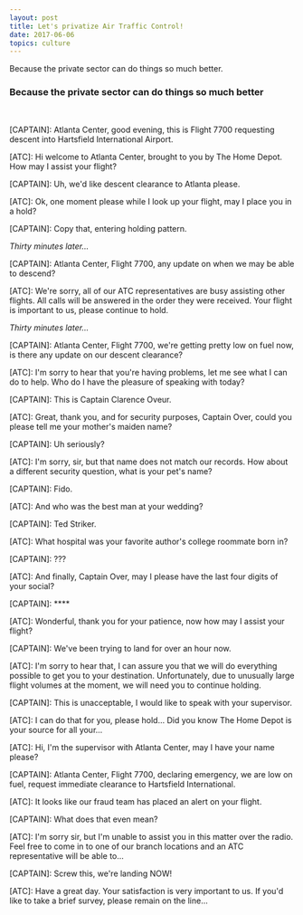 ```yaml
---
layout: post
title: Let's privatize Air Traffic Control!
date: 2017-06-06
topics: culture
---
```


Because the private sector can do things so much better.

<!--excerpt-->

### Because the private sector can do things so much better

<br>

\[CAPTAIN\]: Atlanta Center, good evening, this is Flight 7700 requesting descent into Hartsfield International Airport.

\[ATC\]: Hi welcome to Atlanta Center, brought to you by The Home Depot.  How may I assist your flight?

\[CAPTAIN\]: Uh, we'd like descent clearance to Atlanta please.

\[ATC\]: Ok, one moment please while I look up your flight, may I place you in a hold?

\[CAPTAIN\]: Copy that, entering holding pattern.

_Thirty minutes later..._

\[CAPTAIN\]: Atlanta Center, Flight 7700, any update on when we may be able to descend?

\[ATC\]: We're sorry, all of our ATC representatives are busy assisting other flights.  All calls will be answered in the order they were received.  Your flight is important to us, please continue to hold.

_Thirty minutes later..._

\[CAPTAIN\]: Atlanta Center, Flight 7700, we're getting pretty low on fuel now, is there any update on our descent clearance?

\[ATC\]: I'm sorry to hear that you're having problems, let me see what I can do to help.  Who do I have the pleasure of speaking with today?

\[CAPTAIN\]: This is Captain Clarence Oveur.

\[ATC\]: Great, thank you, and for security purposes, Captain Over, could you please tell me your mother's maiden name?

\[CAPTAIN\]: Uh seriously?  

\[ATC\]: I'm sorry, sir, but that name does not match our records.  How about a different security question, what is your pet's name?

\[CAPTAIN\]: Fido.

\[ATC\]: And who was the best man at your wedding?

\[CAPTAIN\]: Ted Striker.

\[ATC\]: What hospital was your favorite author's college roommate born in?

\[CAPTAIN\]: ???

\[ATC\]: And finally, Captain Over, may I please have the last four digits of your social?

\[CAPTAIN\]: \*\*\*\*

\[ATC\]: Wonderful, thank you for your patience, now how may I assist your flight?

\[CAPTAIN\]: We've been trying to land for over an hour now.

\[ATC\]: I'm sorry to hear that, I can assure you that we will do everything possible to get you to your destination.  Unfortunately, due to unusually large flight volumes at the moment, we will need you to continue holding.

\[CAPTAIN\]: This is unacceptable, I would like to speak with your supervisor.

\[ATC\]: I can do that for you, please hold...  Did you know The Home Depot is your source for all your...

\[ATC\]: Hi, I'm the supervisor with Atlanta Center, may I have your name please?

\[CAPTAIN\]: Atlanta Center, Flight 7700, declaring emergency, we are low on fuel, request immediate clearance to Hartsfield International.

\[ATC\]: It looks like our fraud team has placed an alert on your flight.

\[CAPTAIN\]: What does that even mean?

\[ATC\]: I'm sorry sir, but I'm unable to assist you in this matter over the radio.  Feel free to come in to one of our branch locations and an ATC representative will be able to...

\[CAPTAIN\]: Screw this, we're landing NOW!

\[ATC\]: Have a great day.  Your satisfaction is very important to us.  If you'd like to take a brief survey, please remain on the line...
